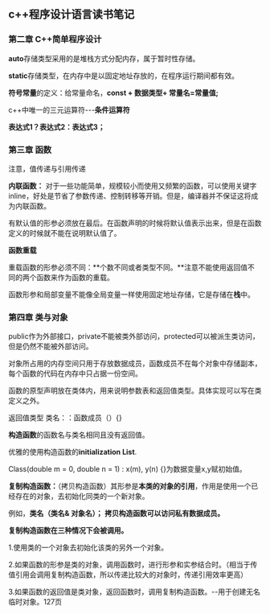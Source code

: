 ## c++程序设计语言读书笔记

### 第二章 C++简单程序设计

**auto**存储类型采用的是堆栈方式分配内存，属于暂时性存储。

**static**存储类型，在内存中是以固定地址存放的，在程序运行期间都有效。

**符号常量**的定义：给常量命名，**const + 数据类型+ 常量名=常量值;**

c++中唯一的三元运算符---**条件运算符**

**表达式1？表达式2：表达式3；**

### 第三章 函数

注意，值传递与引用传递

**内联函数：** 对于一些功能简单，规模较小而使用又频繁的函数，可以使用关键字inline，好处是节省了参数传递、控制转移等开销。但是，编译器并不保证这将成为内联函数。

有默认值的形参必须放在最后。在函数声明的时候将默认值表示出来，但是在函数定义的时候就不能在说明默认值了。

**函数重载**

重载函数的形参必须不同：**个数不同或者类型不同。**注意不能使用返回值不同的两个函数来作为函数的重载。

函数形参和局部变量不能像全局变量一样使用固定地址存储，它是存储在**栈**中。

### 第四章 类与对象

public作为外部接口，private不能被类外部访问，protected可以被派生类访问，但是仍然不能被外部访问。

对象所占用的内存空间只用于存放数据成员，函数成员不在每个对象中存储副本，每个函数的代码在内存中只占据一份空间。

函数的原型声明放在类体内，用来说明参数表和返回值类型。具体实现可以写在类定义之外。

返回值类型 类名：：函数成员（）{}

**构造函数**的函数名与类名相同且没有返回值。

优雅的使用构造函数的**initialization List**.

Class(double m = 0, double n = 1) : x(m), y(n) {}为数据变量x,y赋初始值。

**复制构造函数：**（拷贝构造函数）其形参是**本类的对象的引用**，作用是使用一个已经存在的对象，去初始化同类的一个新对象。

例如，**类名（类名& 对象名）；** **拷贝构造函数可以访问私有数据成员。**

**复制构造函数在三种情况下会被调用。**

1.使用类的一个对象去初始化该类的另外一个对象。

2.如果函数的形参是类的对象，调用函数时，进行形参和实参结合时。（相当于传值引用会调用复制构造函数，所以传递比较大的对象时，传递引用效率更高）

3.如果函数的返回值是类对象，返回函数时，调用复制构造函数。--用于创建无名临时对象。127页











